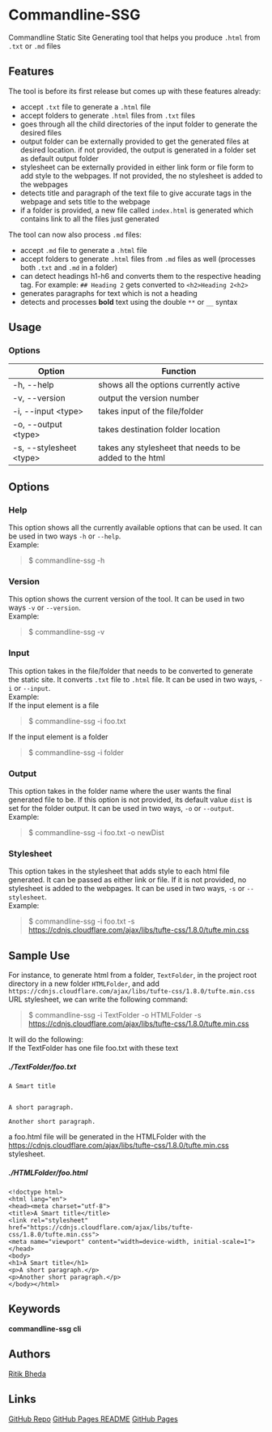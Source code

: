 # Commandline-SSG
Commandline Static Site Generating tool that helps you produce `.html` from `.txt` or `.md` files

## Features
The tool is before its first release but comes up with these features already:
* accept `.txt` file to generate a `.html` file
* accept folders to generate `.html` files from `.txt` files
* goes through all the child directories  of the input folder to generate the desired files
* output folder can be externally provided to get the generated files at desired location. if not provided, the output is generated in a folder set as default output folder
* stylesheet can be externally provided in either link form or file form to add style to the webpages. If not provided, the no stylesheet is added to the webpages
* detects title and paragraph of the text file to give accurate tags in the webpage and sets title to the webpage
* if a folder is provided, a new file called `index.html` is generated which contains link to all the files just generated

The tool can now also process `.md` files:
* accept `.md` file to generate a `.html` file
* accept folders to generate `.html` files from `.md` files as well (processes both `.txt` and `.md` in a folder)
* can detect headings h1-h6 and converts them to the respective heading tag. For example:
`## Heading 2` gets converted to `<h2>Heading 2<h2>`
* generates paragraphs for text which is not a heading
* detects and processes **bold** text using the double `**` or `__` syntax
## Usage
### Options
Option | Function
------------ | -------------
-h, --help | shows all the options currently active
-v, --version | output the version number
-i, --input \<type> | takes input of the file/folder
-o, --output \<type> | takes destination folder location
-s, --stylesheet \<type\> | takes any stylesheet that needs to be added to the html 

## Options

### Help
This option shows all the currently available options that can be used. It can be used in two ways `-h` or `--help`.<br>
Example:
> $ commandline-ssg -h 

### Version
This option shows the current version of the tool. It can be used in two ways `-v` or `--version`. <br>
Example:
> $ commandline-ssg -v

### Input
This option takes in the file/folder that needs to be converted to generate the static site. It converts `.txt` file to `.html` file. It can be used in two ways, `-i` or `--input`.<br>
Example:<br>
If the input element is a file
> $ commandline-ssg -i foo.txt

If the input element is a folder
> $ commandline-ssg -i folder

### Output
This option takes in the folder name where the user wants the final generated file to be. If this option is not provided, its default value `dist` is set for the folder output. It can be used in two ways, `-o` or `--output`.<br>
Example:
> $ commandline-ssg -i foo.txt -o newDist

### Stylesheet
This option takes in the stylesheet that adds style to each html file generated. It can be passed as either link or file. If it is not provided, no stylesheet is added to the webpages. It can be used in two ways, `-s` or `--stylesheet`.<br>
Example:
> $ commandline-ssg -i foo.txt -s https://cdnjs.cloudflare.com/ajax/libs/tufte-css/1.8.0/tufte.min.css

## Sample Use
For instance, to generate html from a folder, `TextFolder`, in the project root directory in a new folder `HTMLFolder`, and add `https://cdnjs.cloudflare.com/ajax/libs/tufte-css/1.8.0/tufte.min.css` URL stylesheet, we can write the following command:
> $ commandline-ssg -i TextFolder -o HTMLFolder -s https://cdnjs.cloudflare.com/ajax/libs/tufte-css/1.8.0/tufte.min.css

It will do the following:<br>
If the TextFolder has one file foo.txt with these text

##### ./TextFolder/foo.txt
```
A Smart title


A short paragraph.

Another short paragraph.
```

a foo.html file will be generated in the HTMLFolder with the https://cdnjs.cloudflare.com/ajax/libs/tufte-css/1.8.0/tufte.min.css stylesheet.

##### ./HTMLFolder/foo.html
```
<!doctype html>
<html lang="en">
<head><meta charset="utf-8">
<title>A Smart title</title>
<link rel="stylesheet" href="https://cdnjs.cloudflare.com/ajax/libs/tufte-css/1.8.0/tufte.min.css">
<meta name="viewport" content="width=device-width, initial-scale=1">
</head>
<body>
<h1>A Smart title</h1>
<p>A short paragraph.</p>
<p>Another short paragraph.</p>
</body></html>
```

## Keywords

**commandline-ssg** **cli** 

## Authors

[Ritik Bheda](https://github.com/ritikbheda)

## Links

[GitHub Repo]()
[GitHub Pages README]()
[GitHub Pages]()
